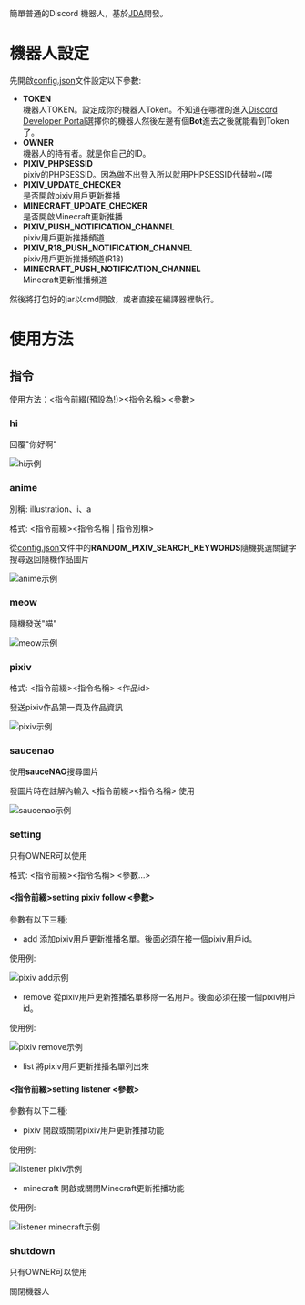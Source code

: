 簡單普通的Discord 機器人，基於[JDA](https://github.com/DV8FromTheWorld/JDA)開發。
# 機器人設定
先開啟[config.json](https://github.com/Huanying04/DiscordRobot/blob/master/config.json "config.json")文件設定以下參數: 
* **TOKEN**  
機器人TOKEN。設定成你的機器人Token。不知道在哪裡的進入[Discord Developer Portal](https://discord.com/developers/applications)選擇你的機器人然後左邊有個**Bot**進去之後就能看到Token了。
* **OWNER**  
機器人的持有者。就是你自己的ID。
* **PIXIV_PHPSESSID**  
pixiv的PHPSESSID。因為做不出登入所以就用PHPSESSID代替啦~(喂
* **PIXIV_UPDATE_CHECKER**  
是否開啟pixiv用戶更新推播
* **MINECRAFT_UPDATE_CHECKER**  
是否開啟Minecraft更新推播
* **PIXIV_PUSH_NOTIFICATION_CHANNEL**  
pixiv用戶更新推播頻道
* **PIXIV_R18_PUSH_NOTIFICATION_CHANNEL**  
pixiv用戶更新推播頻道(R18)
* **MINECRAFT_PUSH_NOTIFICATION_CHANNEL**  
Minecraft更新推播頻道

然後將打包好的jar以cmd開啟，或者直接在編譯器裡執行。
# 使用方法
## 指令
使用方法：<指令前綴(預設為!)><指令名稱> <參數> 
### hi
回覆"你好啊"

![hi示例](https://i.imgur.com/JkklLvv.png "示例")
### anime
別稱: illustration、i、a

格式: <指令前綴><指令名稱 | 指令別稱>

從[config.json](https://github.com/Huanying04/DiscordRobot/blob/master/config.json "config.json")文件中的**RANDOM_PIXIV_SEARCH_KEYWORDS**隨機挑選關鍵字搜尋返回隨機作品圖片

![anime示例](https://i.imgur.com/McJhld3.png "示例")
### meow
隨機發送"喵"

![meow示例](https://i.imgur.com/VXuB6o0.png "示例")
### pixiv
格式: <指令前綴><指令名稱> <作品id>

發送pixiv作品第一頁及作品資訊

![pixiv示例](https://i.imgur.com/XCQAHfX.png "示例")
### saucenao
使用**sauceNAO**搜尋圖片

發圖片時在註解內輸入 <指令前綴><指令名稱> 使用

![saucenao示例](https://i.imgur.com/5RsHTVv.png "示例")
### setting
只有OWNER可以使用

格式: <指令前綴><指令名稱> <參數...>

#### <指令前綴>setting pixiv follow <參數>
參數有以下三種:
* add
添加pixiv用戶更新推播名單。後面必須在接一個pixiv用戶id。

使用例: 

![pixiv add示例](https://i.imgur.com/Bcqb9O2.png "示例")
* remove
從pixiv用戶更新推播名單移除一名用戶。後面必須在接一個pixiv用戶id。

使用例: 

![pixiv remove示例](https://i.imgur.com/kG3wV7A.png "示例")
* list
將pixiv用戶更新推播名單列出來
#### <指令前綴>setting listener <參數>
參數有以下二種:
* pixiv
開啟或關閉pixiv用戶更新推播功能

使用例: 

![listener pixiv示例](https://i.imgur.com/H2fx9bi.png "示例")
* minecraft
開啟或關閉Minecraft更新推播功能

使用例: 

![listener minecraft示例](https://i.imgur.com/oMeKCjX.png "示例")
### shutdown
只有OWNER可以使用

關閉機器人
